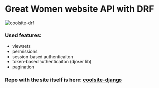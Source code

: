 # Great Women website API with DRF

![coolsite-drf](https://user-images.githubusercontent.com/38908085/170101498-24f19643-228c-43da-83d5-8b5d5d7cf388.png)

### Used features:
- viewsets
- permissions
- session-based authenticaiton
- token-based authenticaiton (djoser lib)
- pagination

### Repo with the site itself is here: [coolsite-django](https://github.com/kirill0720/coolsite-django)
